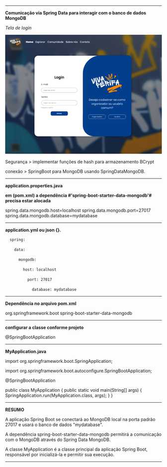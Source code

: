 -------------------------------------------------------------------------------------------

**Comunicação via Spring Data para interagir com o banco de dados MongoDB**

*Tela de login*


![tela](tela.png)


Segurança > implementar funções de hash para armazenamento BCrypt

conexão > SpringBoot para MongoDB usando SpringDataMongoDB.

-------------------------------------------------------------------------------------------

**application.properties.java**

**em (pom.xml) a dependência #'spring-boot-starter-data-mongodb'# precisa estar alocada**


spring.data.mongodb.host=localhost
spring.data.mongodb.port=27017
spring.data.mongodb.database=mydatabase


-------------------------------------------------------------------------------------------

 **application.yml ou json {}.** 

      spring:

        data:

          mongodb:

            host: localhost

              port: 27017

                database: mydatabase

-------------------------------------------------------------------------------------------
**Dependência no arquivo pom.xml**


<dependency>
    <groupId>org.springframework.boot</groupId>
    <artifactId>spring-boot-starter-data-mongodb</artifactId>
</dependency>

------------------------------------------------------------------------------------------

**configurar a classe conforme projeto**

@SpringBootApplication 

-------------------------------------------------------------------------------------------
**MyApplication.java**

import org.springframework.boot.SpringApplication;

import org.springframework.boot.autoconfigure.SpringBootApplication;

@SpringBootApplication

public class MyApplication {
    public static void main(String[] args) {
        SpringApplication.run(MyApplication.class, args);
    }
}

------------------------------------------------------------------------------------------

**RESUMO**

A aplicação Spring Boot se conectará ao MongoDB local na porta padrão 27017 e usará o banco de dados "mydatabase".


A dependência spring-boot-starter-data-mongodb permitirá a comunicação com o MongoDB através do Spring Data MongoDB.


A classe MyApplication é a classe principal da aplicação Spring Boot, responsável por inicializá-la e permitir sua execução.

------------------------------------------------------------------------------------------



